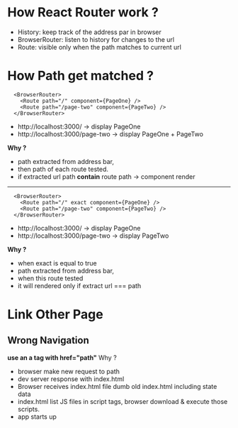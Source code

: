 # How React Router work ?

-  History: keep track of the address par in browser
-  BrowserRouter: listen to history for changes to the url
-  Route: visible only when the path matches to current url

# How Path get matched ?

```
  <BrowserRouter>
    <Route path="/" component={PageOne} />
    <Route path="/page-two" component={PageTwo} />
  </BrowserRouter>
```

-  http://localhost:3000/ -> display PageOne
-  http://localhost:3000/page-two -> display PageOne + PageTwo

**Why ?**

-  path extracted from address bar,
-  then path of each route tested.
-  if extracted url path **contain** route path -> component render

---

```
  <BrowserRouter>
    <Route path="/" exact component={PageOne} />
    <Route path="/page-two" component={PageTwo} />
  </BrowserRouter>
```

-  http://localhost:3000/ -> display PageOne
-  http://localhost:3000/page-two -> display PageTwo

**Why ?**

-  when exact is equal to true
-  path extracted from address bar,
-  when this route tested
-  it will rendered only if extract url === path

# Link Other Page

## Wrong Navigation

**use an a tag with href="path"**
Why ?

-  browser make new request to path
-  dev server response with index.html
-  Browser receives index.html file dumb old index.html including state data
-  index.html list JS files in script tags, browser download & execute those scripts.
-  app starts up
